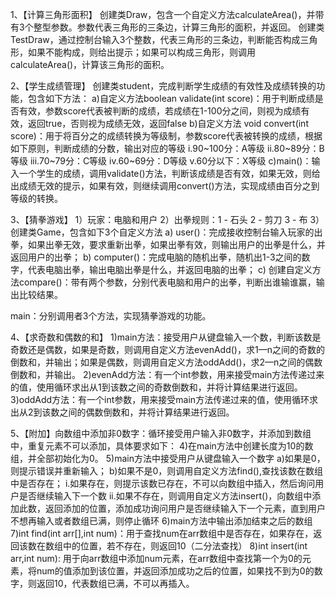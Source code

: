 1、【计算三角形面积】
创建类Draw，包含一个自定义方法calculateArea()，并带有3个整型参数。参数代表三角形的三条边，计算三角形的面积，并返回。
创建类TestDraw，通过控制台输入3个整数，代表三角形的三条边，判断能否构成三角形，如果不能构成，则给出提示；如果可以构成三角形，则调用calculateArea()，计算该三角形的面积。

2、【学生成绩管理】
创建类student，完成判断学生成绩的有效性及成绩转换的功能，包含如下方法：
a)自定义方法boolean validate(int score)：用于判断成绩是否有效，参数score代表被判断的成绩，若成绩在1-100分之间，则视为成绩有效，返回true，否则视为成绩无效，返回false
b)自定义方法 void convert(int score)：用于将百分之的成绩转换为等级制，参数score代表被转换的成绩，根据如下原则，判断成绩的分数，输出对应的等级
i.90~100分：A等级
ii.80~89分：B等级
iii.70~79分：C等级
iv.60~69分：D等级
v.60分以下：X等级
c)main()：输入一个学生的成绩，调用validate()方法，判断该成绩是否有效，如果无效，则给出成绩无效的提示，如果有效，则继续调用convert()方法，实现成绩由百分之到等级的转换。

3、【猜拳游戏】
1）玩家：电脑和用户
2）出拳规则：1 - 石头 2 - 剪刀 3 - 布
3）创建类Game，包含如下3个自定义方法
a) user()：完成接收控制台输入玩家的出拳，如果出拳无效，要求重新出拳，如果出拳有效，则输出用户的出拳是什么，并返回用户的出拳；
b) computer()：完成电脑的随机出拳，随机出1-3之间的数字，代表电脑出拳，输出电脑出拳是什么，并返回电脑的出拳；
c) 创建自定义方法compare()：带有两个参数，分别代表电脑和用户的出拳，判断出谁输谁赢，输出比较结果。

main：分别调用者3个方法，实现猜拳游戏的功能。

4、【求奇数和偶数的和】
1)main方法：接受用户从键盘输入一个数，判断该数是奇数还是偶数，如果是奇数，则调用自定义方法evenAdd()，求1—n之间的奇数的倒数和，并输出；如果是偶数，则调用自定义方法oddAdd()，求2—n之间的偶数倒数和，并输出。
2)evenAdd方法：有一个int参数，用来接受main方法传递过来的值，使用循环求出从1到该数之间的奇数倒数和，并将计算结果进行返回。
3)oddAdd方法：有一个int参数，用来接受main方法传递过来的值，使用循环求出从2到该数之间的偶数倒数和，并将计算结果进行返回。

5、【附加】向数组中添加非0数字：循环接受用户输入非0数字，并添加到数组中，重复元素不可以添加，具体要求如下：
4)在main方法中创建长度为10的数组，并全部初始化为0。
5)main方法中接受用户从键盘输入一个数字
a)如果是0，则提示错误并重新输入；
b)如果不是0，则调用自定义方法find(),查找该数在数组中是否存在；
i.如果存在，则提示该数已存在，不可以向数组中插入，然后询问用户是否继续输入下一个数
ii.如果不存在，则调用自定义方法insert()，向数组中添加此数，返回添加的位置，添加成功询问用户是否继续输入下一个元素，直到用户不想再输入或者数组已满，则停止循环
6)main方法中输出添加结束之后的数组
7)int find(int arr[],int num)：用于查找num在arr数组中是否存在，如果存在，返回该数在数组中的位置，若不存在，则返回10（二分法查找）
8)int insert(int arr,int num): 用于向arr数组中添加num元素，在arr数组中查找第一个为0的元素，将num的值添加到该位置，并返回添加成功之后的位置，如果找不到为0的数字，则返回10，代表数组已满，不可以再插入。

